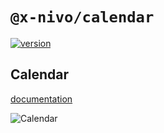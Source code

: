 # `@x-nivo/calendar`

[![version](https://img.shields.io/npm/v/@x-nivo/calendar.svg?style=flat-square)](https://www.npmjs.com/package/@x-nivo/calendar)

## Calendar

[documentation](http://nivo.rocks/calendar)

![Calendar](./doc/calendar.png)

